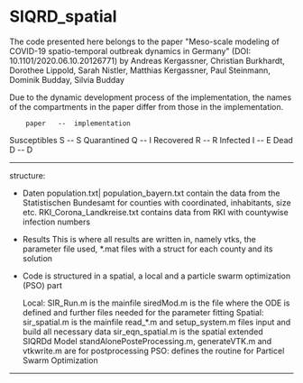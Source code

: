 # SIQRD_spatial

The code presented here belongs to the paper "Meso-scale modeling of COVID-19 
spatio-temporal outbreak dynamics in Germany" (DOI: 10.1101/2020.06.10.20126771)
by Andreas Kergassner, Christian Burkhardt, Dorothee Lippold, Sarah Nistler, 
Matthias Kergassner, Paul Steinmann, Dominik Budday, Silvia Budday

Due to the dynamic development process of the implementation, the names of the 
compartments in the paper differ from those in the implementation.

		paper 	--	implementation

Susceptibles	S 	--	S
Quarantined 	Q 	--	I
Recovered 	R 	--	R
Infected 	I 	--	E
Dead 		D	--	D

---------------------------------------------------------------------
structure:
- Daten
	population.txt| population_bayern.txt contain the data from the 
	Statistischen Bundesamt for counties with coordinated, inhabitants,
	size etc.
	RKI_Corona_Landkreise.txt contains data from RKI with countywise 
	infection numbers
	
- Results
	This is where all results are written in, namely
	vtks, the parameter file used, *.mat files with a struct for 
	each county and its solution

- Code
	is structured in a spatial, a local and a particle swarm 
	optimization (PSO) part

	Local:
		SIR_Run.m is the mainfile
		siredMod.m is the file where the ODE is defined
		and further files needed for the parameter fitting
	Spatial:
		sir_spatial.m is the mainfile
		read_*.m and setup_system.m files input and build all necessary 
		data 
		sir_eqn_spatial.m is the spatial extended SIQRDd Model
		standAlonePosteProcessing.m, generateVTK.m and vtkwrite.m 
		are for postprocessing
	PSO:
		defines the routine for Particel Swarm Optimization
---------------------------------------------------------------------





